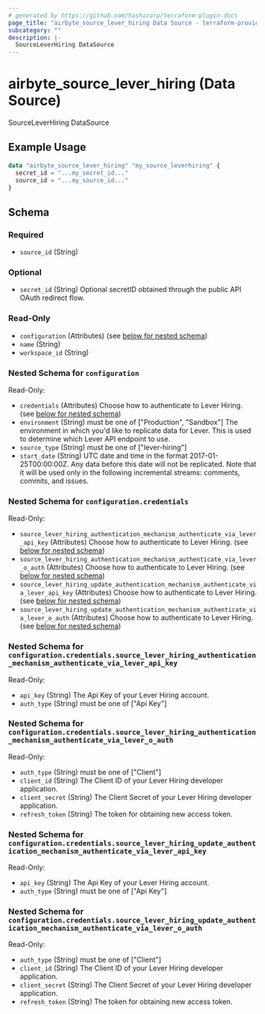 ```yaml
---
# generated by https://github.com/hashicorp/terraform-plugin-docs
page_title: "airbyte_source_lever_hiring Data Source - terraform-provider-airbyte"
subcategory: ""
description: |-
  SourceLeverHiring DataSource
---
```


# airbyte_source_lever_hiring (Data Source)

SourceLeverHiring DataSource

## Example Usage

```terraform
data "airbyte_source_lever_hiring" "my_source_leverhiring" {
  secret_id = "...my_secret_id..."
  source_id = "...my_source_id..."
}
```

<!-- schema generated by tfplugindocs -->
## Schema

### Required

- `source_id` (String)

### Optional

- `secret_id` (String) Optional secretID obtained through the public API OAuth redirect flow.

### Read-Only

- `configuration` (Attributes) (see [below for nested schema](#nestedatt--configuration))
- `name` (String)
- `workspace_id` (String)

<a id="nestedatt--configuration"></a>
### Nested Schema for `configuration`

Read-Only:

- `credentials` (Attributes) Choose how to authenticate to Lever Hiring. (see [below for nested schema](#nestedatt--configuration--credentials))
- `environment` (String) must be one of ["Production", "Sandbox"]
The environment in which you'd like to replicate data for Lever. This is used to determine which Lever API endpoint to use.
- `source_type` (String) must be one of ["lever-hiring"]
- `start_date` (String) UTC date and time in the format 2017-01-25T00:00:00Z. Any data before this date will not be replicated. Note that it will be used only in the following incremental streams: comments, commits, and issues.

<a id="nestedatt--configuration--credentials"></a>
### Nested Schema for `configuration.credentials`

Read-Only:

- `source_lever_hiring_authentication_mechanism_authenticate_via_lever_api_key` (Attributes) Choose how to authenticate to Lever Hiring. (see [below for nested schema](#nestedatt--configuration--credentials--source_lever_hiring_authentication_mechanism_authenticate_via_lever_api_key))
- `source_lever_hiring_authentication_mechanism_authenticate_via_lever_o_auth` (Attributes) Choose how to authenticate to Lever Hiring. (see [below for nested schema](#nestedatt--configuration--credentials--source_lever_hiring_authentication_mechanism_authenticate_via_lever_o_auth))
- `source_lever_hiring_update_authentication_mechanism_authenticate_via_lever_api_key` (Attributes) Choose how to authenticate to Lever Hiring. (see [below for nested schema](#nestedatt--configuration--credentials--source_lever_hiring_update_authentication_mechanism_authenticate_via_lever_api_key))
- `source_lever_hiring_update_authentication_mechanism_authenticate_via_lever_o_auth` (Attributes) Choose how to authenticate to Lever Hiring. (see [below for nested schema](#nestedatt--configuration--credentials--source_lever_hiring_update_authentication_mechanism_authenticate_via_lever_o_auth))

<a id="nestedatt--configuration--credentials--source_lever_hiring_authentication_mechanism_authenticate_via_lever_api_key"></a>
### Nested Schema for `configuration.credentials.source_lever_hiring_authentication_mechanism_authenticate_via_lever_api_key`

Read-Only:

- `api_key` (String) The Api Key of your Lever Hiring account.
- `auth_type` (String) must be one of ["Api Key"]


<a id="nestedatt--configuration--credentials--source_lever_hiring_authentication_mechanism_authenticate_via_lever_o_auth"></a>
### Nested Schema for `configuration.credentials.source_lever_hiring_authentication_mechanism_authenticate_via_lever_o_auth`

Read-Only:

- `auth_type` (String) must be one of ["Client"]
- `client_id` (String) The Client ID of your Lever Hiring developer application.
- `client_secret` (String) The Client Secret of your Lever Hiring developer application.
- `refresh_token` (String) The token for obtaining new access token.


<a id="nestedatt--configuration--credentials--source_lever_hiring_update_authentication_mechanism_authenticate_via_lever_api_key"></a>
### Nested Schema for `configuration.credentials.source_lever_hiring_update_authentication_mechanism_authenticate_via_lever_api_key`

Read-Only:

- `api_key` (String) The Api Key of your Lever Hiring account.
- `auth_type` (String) must be one of ["Api Key"]


<a id="nestedatt--configuration--credentials--source_lever_hiring_update_authentication_mechanism_authenticate_via_lever_o_auth"></a>
### Nested Schema for `configuration.credentials.source_lever_hiring_update_authentication_mechanism_authenticate_via_lever_o_auth`

Read-Only:

- `auth_type` (String) must be one of ["Client"]
- `client_id` (String) The Client ID of your Lever Hiring developer application.
- `client_secret` (String) The Client Secret of your Lever Hiring developer application.
- `refresh_token` (String) The token for obtaining new access token.


